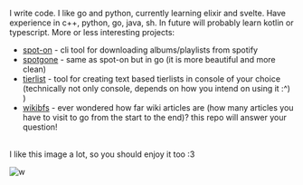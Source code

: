 I write code. I like go and python, currently learning elixir and svelte. Have experience in c++, python, go, java, sh. In future will probably learn kotlin or typescript. More or less interesting projects:<br>
<ul>
  <li> <a href="https://github.com/wdmvv/spot-on">spot-on</a> - cli tool for downloading albums/playlists from spotify</li>
  <li> <a href="https://github.com/wdmvv/spotgone">spotgone</a> - same as spot-on but in go (it is more beautiful and more clean)</li>
  <li> <a href="https://github.com/wdmvv/tierlist">tierlist</a> - tool for creating text based tierlists in console of your choice (technically not only console, depends on how you intend on using it :^) )</li>
  <li> <a href="https://github.com/wdmvv/wikibfs">wikibfs</a> - ever wondered how far wiki articles are (how many articles you have to visit to go from the start to the end)? this repo will answer your question!</li>
</ul>
<br>
I like this image a lot, so you should enjoy it too :3<br>

![w](https://user-images.githubusercontent.com/78714307/181431287-f2e4f53c-8dad-43c3-864d-0c0754ebc255.jpg)
